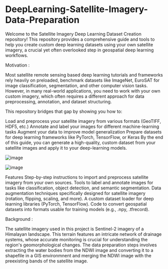 # DeepLearning-Satellite-Imagery-Data-Preparation
Welcome to the Satellite Imagery Deep Learning Dataset Creation repository! This repository provides a comprehensive guide and tools to help you create custom deep learning datasets using your own satellite imagery, a crucial yet often overlooked step in geospatial deep learning workflows.

Motivation :

Most satellite remote sensing based deep learning tutorials and frameworks rely heavily on preloaded, benchmark datasets like ImageNet, EuroSAT for image classification, segmentation, and other computer vision tasks. However, in many real-world applications, you need to work with your own custom imagery, which often requires a different approach for data preprocessing, annotation, and dataset structuring.

This repository bridges that gap by showing you how to:

Load and preprocess your satellite imagery from various formats (GeoTIFF, HDF5, etc.)
Annotate and label your images for different machine-learning tasks
Augment your data to improve model generalization
Prepare datasets for deep learning frameworks like PyTorch, TensorFlow, or Keras
By the end of this guide, you can generate a high-quality, custom dataset from your satellite images and apply it to your deep-learning models.

![image](https://github.com/user-attachments/assets/c4c703a7-b56f-48c8-a2f7-08f92084d557)

![image](https://github.com/user-attachments/assets/0f671633-c51d-43a1-8289-3772f23ec252)


Features
Step-by-step instructions to import and preprocess satellite imagery from your own sources.
Tools to label and annotate images for tasks like classification, object detection, and semantic segmentation.
Data augmentation techniques specifically designed for satellite imagery (rotation, flipping, scaling, and more).
A custom dataset loader for deep learning libraries (PyTorch, TensorFlow).
Code to convert geospatial datasets into formats usable for training models (e.g., .npy, .tfrecord).


Background :

The satellite imagery used in this project is Sentinel-2 imagery of a Himalayan landscape. This terrain features an intricate network of drainage systems, whose accurate monitoring is crucial for understanding the region's geomorphological changes. The data preparation steps involves extracting the water bodies from the NDWI image and converting it to a shapefile in a GIS environmnent and merging the NDWI image with the preexisting bands of the satellite image. 
